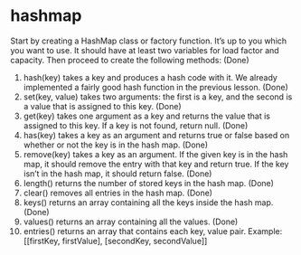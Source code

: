 # hashmap
Start by creating a HashMap class or factory function. It’s up to you which you want to use. It should have at least two variables for load factor and capacity. Then proceed to create the following methods: (Done)
1. hash(key) takes a key and produces a hash code with it. We already implemented a fairly good hash function in the previous lesson. (Done)
2. set(key, value) takes two arguments: the first is a key, and the second is a value that is assigned to this key. (Done)
3. get(key) takes one argument as a key and returns the value that is assigned to this key. If a key is not found, return null. (Done)
4. has(key) takes a key as an argument and returns true or false based on whether or not the key is in the hash map. (Done)
5. remove(key) takes a key as an argument. If the given key is in the hash map, it should remove the entry with that key and return true. If the key isn’t in the hash map, it should return false. (Done)
6. length() returns the number of stored keys in the hash map. (Done)
7. clear() removes all entries in the hash map. (Done)
8. keys() returns an array containing all the keys inside the hash map. (Done)
9. values() returns an array containing all the values. (Done)
10. entries() returns an array that contains each key, value pair. Example: [[firstKey, firstValue], [secondKey, secondValue]]
